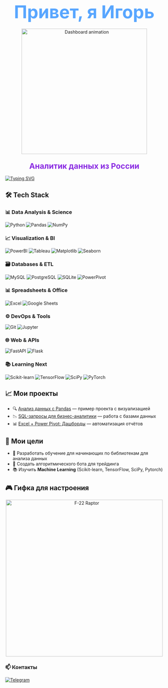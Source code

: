 <h1 align="center">
  <span style="color: #58a6ff; font-size: 2em; font-weight: bold;">Привет, я Игорь</span>
</h1>

<p align="center">
  <img width="400" src="https://media.giphy.com/media/v1.Y2lkPTc5MGI3NjExcTZ5dWw2eG5hcTJtY2RlZ3FjYzQ3a2V6Z2J6eW1xY2NkY2F4Y2F6ZzV6dGJqZzBqZzBqZzBqZzBqZyZlcD12MV9pbnRlcm5hbF9naWZfYnlfaWQmY3Q9Zw/3o7aD2d7hy9ktXNDP2/giphy.gif" alt="Dashboard animation">
</p>

<h3 align="center">
  <span style="color: #8a2be2; font-size: 1.5em;">Аналитик данных из России</span>
</h3>

[![Typing SVG](https://readme-typing-svg.demolab.com?font=Fira+Code&weight=700&size=26&duration=3000&pause=1000&color=00FFAA&width=600&lines=Data+Alchemist+%F0%9F%92%AC;Python+%7C+SQL+%7C+Power+BI+%F0%9F%93%8A;Аналитик+из+Краснодара+%F0%9F%8F%8E;Turning+data+into+gold+%F0%9F%92%B0;Будущий+Team+Lead+%F0%9F%92%BB;Open+to+collabs+%F0%9F%93%A7)](https://git.io/typing-svg)

## 🛠 Tech Stack

### 📊 Data Analysis & Science
![Python](https://img.shields.io/badge/Python-3776AB?logo=python&logoColor=white)
![Pandas](https://img.shields.io/badge/Pandas-150458?logo=pandas&logoColor=white)
![NumPy](https://img.shields.io/badge/NumPy-013243?logo=numpy&logoColor=white)

### 📈 Visualization & BI
![PowerBI](https://img.shields.io/badge/Power_BI-F2C811?logo=powerbi&logoColor=black)
![Tableau](https://img.shields.io/badge/Tableau-E97627?logo=tableau&logoColor=white)
![Matplotlib](https://img.shields.io/badge/Matplotlib-11557C?logo=matplotlib&logoColor=white)
![Seaborn](https://img.shields.io/badge/Seaborn-5C8DBC?logo=seaborn&logoColor=white)

### 🗃️ Databases & ETL
![MySQL](https://img.shields.io/badge/MySQL-4479A1?logo=mysql&logoColor=white)
![PostgreSQL](https://img.shields.io/badge/PostgreSQL-4169E1?logo=postgresql&logoColor=white)
![SQLite](https://img.shields.io/badge/SQLite-003B57?logo=sqlite&logoColor=white)
![PowerPivot](https://img.shields.io/badge/Power_Pivot-5F2BEA?logo=microsoftexcel&logoColor=white)

### 📊 Spreadsheets & Office
![Excel](https://img.shields.io/badge/Excel-217346?logo=microsoftexcel&logoColor=white)
![Google Sheets](https://img.shields.io/badge/Google_Sheets-34A853?logo=googlesheets&logoColor=white)

### ⚙️ DevOps & Tools
![Git](https://img.shields.io/badge/Git-F05032?logo=git&logoColor=white)
![Jupyter](https://img.shields.io/badge/Jupyter-F37626?logo=jupyter&logoColor=white)

### 🌐 Web & APIs
![FastAPI](https://img.shields.io/badge/FastAPI-009688?logo=fastapi&logoColor=white)
![Flask](https://img.shields.io/badge/Flask-000000?logo=flask&logoColor=white)

### 📚 Learning Next
![Scikit-learn](https://img.shields.io/badge/scikit--learn-F7931E?logo=scikitlearn&logoColor=white)
![TensorFlow](https://img.shields.io/badge/TensorFlow-FF6F00?logo=tensorflow&logoColor=white)
![SciPy](https://img.shields.io/badge/SciPy-8CAAE6?logo=scipy&logoColor=white)
![PyTorch](https://img.shields.io/badge/PyTorch-EE4C2C?logo=pytorch&logoColor=white)

## 📈 Мои проекты
- 🔍 [Анализ данных с Pandas](https://github.com/...) — пример проекта с визуализацией  
- 📉 [SQL-запросы для бизнес-аналитики](https://github.com/...) — работа с базами данных  
- 📊 [Excel + Power Pivot: Дашборды](https://github.com/...) — автоматизация отчётов  

## 🎯 Мои цели
- 🚀 Разработать обучение для начинающих по библиотекам для анализа данных  
- 💼 Создать алгоритмического бота для трейдинга
- 📚 Изучить **Machine Learning** (Scikit-learn, TensorFlow, SciPy, Pytorch)  

## 🎮 Гифка для настроения
<p align="center">
  <img width="500" src="https://media.giphy.com/media/v1.Y2lkPWVjZjA1ZTQ3anZzNm14aHI0anQxc3N6ajdkZzJkaGlnaWV3cGRlbHRpMW1vMDU3bSZlcD12MV9naWZzX3NlYXJjaCZjdD1n/B1WU3MS9xJ1fwAcCq1/giphy.gif" alt="F-22 Raptor">
</p>

### 📫 Контакты
[![Telegram](https://img.shields.io/badge/-Telegram-26A5E4?style=for-the-badge&logo=telegram&logoColor=white)](https://t.me/vasilich_official)
